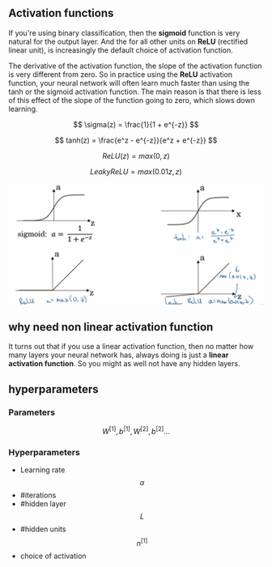 ## Activation functions

If you're using binary classification, then the **sigmoid** function is very natural for the output layer. And the for all other units on **ReLU** (rectified linear unit), is increasingly the default choice of activation function.

The derivative of the activation function, the slope of the activation function is very different from zero. So in practice using the **ReLU** activation function, your neural network will often learn much faster than using the tanh or the sigmoid activation function. The main reason is that there is less of this effect of the slope of the function going to zero, which slows down learning.

$$
\sigma(z) = \frac{1}{1 + e^{-z}}
$$

$$
tanh(z) = \frac{e^z - e^{-z}}{e^z + e^{-z}}
$$


$$
ReLU(z) = max(0, z)
$$

$$
Leaky ReLU = max(0.01z, z)
$$

![](/assets/Snip20180131_35.png)


## why need non linear activation function

It turns out that if you use a linear activation function, then no matter how many layers your neural network has, always doing is just a **linear activation function**. So you might as well not have any hidden layers. 


## hyperparameters

### Parameters

$$ W^{[1]}, b^{[1]}, W^{[2]}, b^{[2]} ... $$

### Hyperparameters

- Learning rate $$\alpha$$
- \#iterations
- \#hidden layer $$L$$
- \#hidden units $$n^{[1]}$$
- choice of activation 







